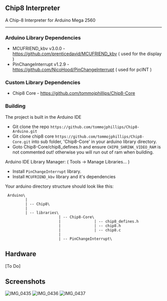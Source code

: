 ## Chip8 Interpreter

A Chip-8 Interpreter for Arduino Mega 2560

---

### Arduino Library Dependencies
  - MCUFRIEND_kbv v3.0.0 - https://github.com/prenticedavid/MCUFRIEND_kbv ( used for the display )
  - PinChangeInterrupt v1.2.9 - https://github.com/NicoHood/PinChangeInterrupt ( used for pcINT ) 

### Custom Library Dependencies
  - Chip8 Core - https://github.com/tommojphillips/Chip8-Core

### Building
 The project is built in the Arduino IDE

 - Git clone the repo `https://github.com/tommojphillips/Chip8-Arduino.git`
 - Git clone chip8 core `https://github.com/tommojphillips/Chip8-Core.git` into  sub folder, 'Chip8-Core' in your arduino library directory.
  - Goto Chip8-Core/chip8_defines.h and ensure `CHIP8_SHRINK_VIDEO_RAM` is not commented out! otherwise you will run out of ram when building.

 Arduino IDE Library Manager: ( Tools -> Manage Libraries... )
 - Install `PinChangeInterrupt` library.
 - Install `MCUFRIEND_kbv` library and it's dependencies

Your arduino directory structure should look like this:

```
 Arduino\
         |
         | -- Chip8\
         |
         | -- libraries\
                        | -- Chip8-Core\
                        |               | -- chip8_defines.h
                        |               | -- chip8.h
                        |               | -- chip8.c
                        |                
                        | -- PinChangeInterrupt\

```

## Hardware
 [To Do]

## Screenshots
![IMG_0435](https://github.com/user-attachments/assets/29143707-4e09-4c73-a924-41ef2aa24f95)
![IMG_0436](https://github.com/user-attachments/assets/a47b8223-9503-4932-98e4-ec71e8dddab0)
![IMG_0437](https://github.com/user-attachments/assets/31bc5c5e-9751-4ec2-af9e-bc3c4da11dc5)
